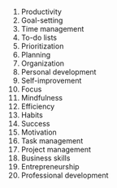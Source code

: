 1. Productivity
2. Goal-setting
3. Time management
4. To-do lists
5. Prioritization
6. Planning
7. Organization
8. Personal development
9. Self-improvement
10. Focus
11. Mindfulness
12. Efficiency
13. Habits
14. Success
15. Motivation
16. Task management
17. Project management
18. Business skills
19. Entrepreneurship
20. Professional development

